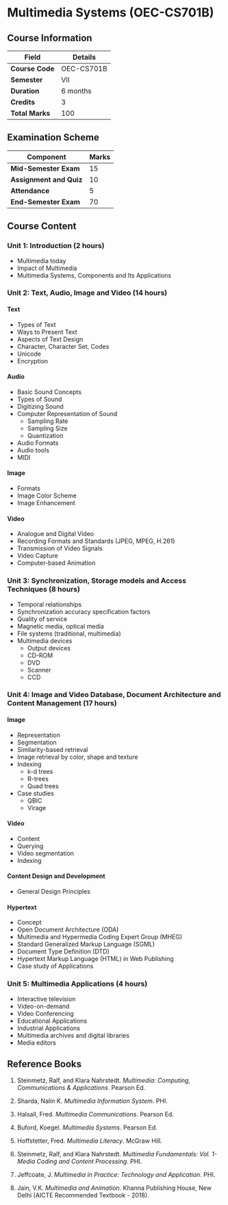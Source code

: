 # Multimedia Systems (OEC-CS701B)

## Course Information

| Field | Details |
|-------|---------|
| **Course Code** | OEC-CS701B |
| **Semester** | VII |
| **Duration** | 6 months |
| **Credits** | 3 |
| **Total Marks** | 100 |

## Examination Scheme

| Component | Marks |
|-----------|-------|
| **Mid-Semester Exam** | 15 |
| **Assignment and Quiz** | 10 |
| **Attendance** | 5 |
| **End-Semester Exam** | 70 |

## Course Content

### Unit 1: Introduction (2 hours)
- Multimedia today
- Impact of Multimedia
- Multimedia Systems, Components and Its Applications

### Unit 2: Text, Audio, Image and Video (14 hours)

#### Text
- Types of Text
- Ways to Present Text
- Aspects of Text Design
- Character, Character Set, Codes
- Unicode
- Encryption

#### Audio
- Basic Sound Concepts
- Types of Sound
- Digitizing Sound
- Computer Representation of Sound
  - Sampling Rate
  - Sampling Size
  - Quantization
- Audio Formats
- Audio tools
- MIDI

#### Image
- Formats
- Image Color Scheme
- Image Enhancement

#### Video
- Analogue and Digital Video
- Recording Formats and Standards (JPEG, MPEG, H.261)
- Transmission of Video Signals
- Video Capture
- Computer-based Animation

### Unit 3: Synchronization, Storage models and Access Techniques (8 hours)
- Temporal relationships
- Synchronization accuracy specification factors
- Quality of service
- Magnetic media, optical media
- File systems (traditional, multimedia)
- Multimedia devices
  - Output devices
  - CD-ROM
  - DVD
  - Scanner
  - CCD

### Unit 4: Image and Video Database, Document Architecture and Content Management (17 hours)

#### Image
- Representation
- Segmentation
- Similarity-based retrieval
- Image retrieval by color, shape and texture
- Indexing
  - k-d trees
  - R-trees
  - Quad trees
- Case studies
  - QBIC
  - Virage

#### Video
- Content
- Querying
- Video segmentation
- Indexing

#### Content Design and Development
- General Design Principles

#### Hypertext
- Concept
- Open Document Architecture (ODA)
- Multimedia and Hypermedia Coding Expert Group (MHEG)
- Standard Generalized Markup Language (SGML)
- Document Type Definition (DTD)
- Hypertext Markup Language (HTML) in Web Publishing
- Case study of Applications

### Unit 5: Multimedia Applications (4 hours)
- Interactive television
- Video-on-demand
- Video Conferencing
- Educational Applications
- Industrial Applications
- Multimedia archives and digital libraries
- Media editors

## Reference Books

1. Steinmetz, Ralf, and Klara Nahrstedt. *Multimedia: Computing, Communications & Applications*. Pearson Ed.

2. Sharda, Nalin K. *Multimedia Information System*. PHI.

3. Halsall, Fred. *Multimedia Communications*. Pearson Ed.

4. Buford, Koegel. *Multimedia Systems*. Pearson Ed.

5. Hoffstetter, Fred. *Multimedia Literacy*. McGraw Hill.

6. Steinmetz, Ralf, and Klara Nahrstedt. *Multimedia Fundamentals: Vol. 1- Media Coding and Content Processing*. PHI.

7. Jeffcoate, J. *Multimedia in Practice: Technology and Application*. PHI.

8. Jain, V.K. *Multimedia and Animation*. Khanna Publishing House, New Delhi (AICTE Recommended Textbook - 2018).
